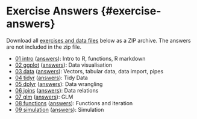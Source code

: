 # Exercise Answers {#exercise-answers}

Download all [exercises and data files](exercises/exercises.zip) below as a ZIP archive. The answers are not included in the zip file.

* [01 intro](exercises/01_intro_exercise.Rmd) ([answers](exercises/01_intro_answers.html)): Intro to R, functions, R markdown
* [02 ggplot](exercises/02_ggplot_exercise.Rmd) ([answers](exercises/02_ggplot_answers.html)): Data visualisation
* [03 data](exercises/03_data_exercise.Rmd) ([answers](exercises/03_data_answers.html)): Vectors, tabular data, data import, pipes
* [04 tidyr](exercises/04_tidyr_exercise.Rmd) ([answers](exercises/04_tidyr_answers.html)): Tidy Data
* [05 dplyr](exercises/05_dplyr_exercise.Rmd) ([answers](exercises/05_dplyr_answers.html)): Data wrangling
* [06 joins](exercises/06_joins_exercise.Rmd) ([answers](exercises/06_joins_answers.html)): Data relations
* [07 glm](exercises/07_glm_exercise.Rmd) ([answers](exercises/07_glm_answers.html)): GLM
* [08 functions](exercises/08_func_exercise.Rmd) ([answers](exercises/08_func_answers.html)): Functions and iteration
* [09 simulation](exercises/09_sim_exercise.Rmd) ([answers](exercises/09_sim_answers.html)): Simulation
